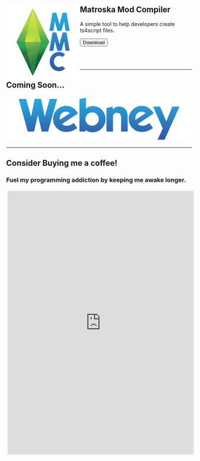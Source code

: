 
<div>
  <img align="left" src="/assets/mmc_icon_small.png" width=200>

  ## Matroska Mod Compiler  
  A simple tool to help developers create ts4script files.  

  [<button class="button">Download</button>](./mmc)
</div>
  
<br><br>

---

## Coming Soon...
<img src="/assets/webneylogo.png" width=520>

---

## Consider Buying me a coffee!
### Fuel my programming addiction by keeping me awake longer.

<iframe id='kofiframe' src='https://ko-fi.com/matroskamods/?hidefeed=true&widget=true&embed=true&preview=true' style='border:none;width:100%;padding:4px;background:#f9f9f9;' height='712' title='matroskamods'></iframe>
